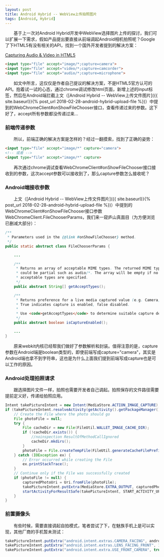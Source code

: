 ```yaml
---
layout: post
title: Android Hybrid -- WebView上传拍照图片
tags: [Android, Hybrid]
---
```


&emsp;&emsp;基于上一次对Android Hybrid开发中WebView选择图片上传的探讨，我们可以扩展一下需求，假如产品提出要直接从前端调起Android相机拍照呢？Google了下HTML5有没有相关的API，找到一个国外开发者提到的解决方案：
>
[Capturing Audio & Video in HTML5](https://www.html5rocks.com/en/tutorials/getusermedia/intro/)
```html
<input type="file" accept="image/*;capture=camera">
<input type="file" accept="video/*;capture=camcorder">
<input type="file" accept="audio/*;capture=microphone">
```

&emsp;&emsp;如文中所言，这仅仅是作者自己提议的解决方案，不是HTML5官方认可的API。抱着试一试的心态，通过chrome调试修改html页面，新增上述的input标签，然后在Android端拦截上文（[Android Hybrid -- WebView上传文件图片]({{ site.baseurl}}{% post_url 2018-02-28-android-hybrid-upload-file %})）中提到的WebChromeClient#onShowFileChooser接口，查看传递过来的参数。这下好了，accept所有参数都没传递过来...

### 前端传递参数
&emsp;&emsp;所以，前端正确的解决方案是怎样的？经过一翻摸索，找到了正确的姿势：
```html
<input type="file" accept="image/*" capture="camera">
<!-- 或者 -->
<input type="file" accept="image/*" capture>
```
&emsp;&emsp;再次通过chrome调试查看WebChromeClient#onShowFileChooser接口接收到的参数，这次accept参数可以接收到了，那么capture参数怎么接收呢？

### Android端接收参数
&emsp;&emsp;上文（[Android Hybrid -- WebView上传文件图片]({{ site.baseurl}}{% post_url 2018-02-28-android-hybrid-upload-file %})）中提到的WebChromeClient#onShowFileChooser接口参数WebChromeClient.FileChooserParams，我们来一窥庐山真面目（为方便浏览已删减大部分）：
```java
/**
 * Parameters used in the {@link #onShowFileChooser} method.
 */
public static abstract class FileChooserParams {

    ...

    /**
     * Returns an array of acceptable MIME types. The returned MIME type
     * could be partial such as audio/*. The array will be empty if no
     * acceptable types are specified.
     */
    public abstract String[] getAcceptTypes();

    /**
     * Returns preference for a live media captured value (e.g. Camera, Microphone).
     * True indicates capture is enabled, false disabled.
     *
     * Use <code>getAcceptTypes</code> to determine suitable capture devices.
     */
    public abstract boolean isCaptureEnabled();

    ...
}
```
&emsp;&emsp;原来webkit内核已经帮我们做好了参数解析和封装。值得注意的是，capture参数在Android端是boolean类型的，即使前端写成capture="camera"，其实是Android端也拿不到字符串，这也是为什么上面我们提到前端写成capture也是可以工作的原因。

### Android处理拍照请求
&emsp;&emsp;跟选择图片文件一样，拍照也需要开发者自己调起。拍照保存的文件路径需要提前定义好，传递给拍照应用。
```java
Intent takePictureIntent = new Intent(MediaStore.ACTION_IMAGE_CAPTURE);
if (takePictureIntent.resolveActivity(getActivity().getPackageManager()) != null) {
    // Create the File where the photo should go
    File photoFile = null;
    try {
        File cacheDir = new File(FileUtil.WALLET_IMAGE_CACHE_DIR);
        if (!cacheDir.exists()) {
            //noinspection ResultOfMethodCallIgnored
            cacheDir.mkdirs();
        }
        photoFile = File.createTempFile(FileUtil.generateCacheFilePrefix(), FileUtil.IMAGE_FILE_SUFFIX_JPG, cacheDir);
    } catch (IOException ex) {
        // Error occurred while creating the File
        ex.printStackTrace();
    }
    // Continue only if the File was successfully created
    if (photoFile != null) {
        capturedPhotoUri = Uri.fromFile(photoFile);
        takePictureIntent.putExtra(MediaStore.EXTRA_OUTPUT, capturedPhotoUri);
        startActivityForResultSafe(takePictureIntent, START_ACTIVITY_UPLOAD_FILE_REQUEST);
    }
}
```

### 前置摄像头
&emsp;&emsp;有些时候，需要直接调起自拍模式，笔者尝试了下，在魅族手机上是可以实现，其他厂商的手机暂未测试：
```java
takePictureIntent.putExtra("android.intent.extras.CAMERA_FACING", android.hardware.Camera.CameraInfo.CAMERA_FACING_FRONT);
takePictureIntent.putExtra("android.intent.extras.LENS_FACING_FRONT", 1);
takePictureIntent.putExtra("android.intent.extra.USE_FRONT_CAMERA", true);
```
